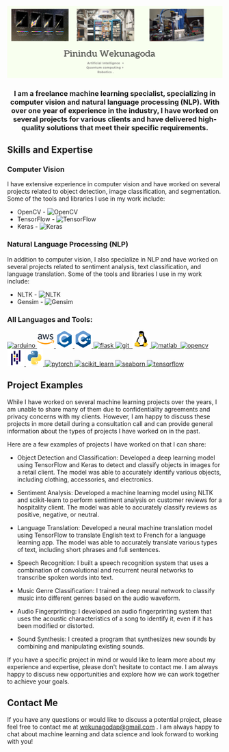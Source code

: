 ![Artificial intelligence and Data Science](https://github.com/pininduwk/pininduwk/blob/main/Pinindu%20Wekunagoda%20(2).png)
  
<h3 align="center">I am a freelance machine learning specialist, specializing in computer vision and natural language processing (NLP). With over one year of experience in the industry, I have worked on several projects for various clients and have delivered high-quality solutions that meet their specific requirements.</h3>

## Skills and Expertise

### Computer Vision

I have extensive experience in computer vision and have worked on several projects related to object detection, image classification, and segmentation. Some of the tools and libraries I use in my work include:


- OpenCV - ![OpenCV](https://img.shields.io/badge/OpenCV-5C3EE8?style=for-the-badge&logo=opencv&logoColor=white)
- TensorFlow - ![TensorFlow](https://img.shields.io/badge/TensorFlow-FF6F00?style=for-the-badge&logo=tensorflow&logoColor=white)
- Keras - ![Keras](https://img.shields.io/badge/Keras-D00000?style=for-the-badge&logo=keras&logoColor=white)

### Natural Language Processing (NLP)

In addition to computer vision, I also specialize in NLP and have worked on several projects related to sentiment analysis, text classification, and language translation. Some of the tools and libraries I use in my work include:

- NLTK - ![NLTK](https://img.shields.io/badge/NLTK-333333?style=for-the-badge&logo=nltk&logoColor=white)
- Gensim - ![Gensim](https://img.shields.io/badge/Gensim-47A248?style=for-the-badge&logo=gensim&logoColor=white) 


<h3 align="left">All Languages and Tools:</h3>
<p align="left"> <a href="https://www.arduino.cc/" target="_blank" rel="noreferrer"> <img src="https://cdn.worldvectorlogo.com/logos/arduino-1.svg" alt="arduino" width="40" height="40"/> </a> <a href="https://aws.amazon.com" target="_blank" rel="noreferrer"> <img src="https://raw.githubusercontent.com/devicons/devicon/master/icons/amazonwebservices/amazonwebservices-original-wordmark.svg" alt="aws" width="40" height="40"/> </a> <a href="https://www.cprogramming.com/" target="_blank" rel="noreferrer"> <img src="https://raw.githubusercontent.com/devicons/devicon/master/icons/c/c-original.svg" alt="c" width="40" height="40"/> </a> <a href="https://www.w3schools.com/cpp/" target="_blank" rel="noreferrer"> <img src="https://raw.githubusercontent.com/devicons/devicon/master/icons/cplusplus/cplusplus-original.svg" alt="cplusplus" width="40" height="40"/> </a> <a href="https://flask.palletsprojects.com/" target="_blank" rel="noreferrer"> <img src="https://www.vectorlogo.zone/logos/pocoo_flask/pocoo_flask-icon.svg" alt="flask" width="40" height="40"/> </a> <a href="https://git-scm.com/" target="_blank" rel="noreferrer"> <img src="https://www.vectorlogo.zone/logos/git-scm/git-scm-icon.svg" alt="git" width="40" height="40"/> </a> <a href="https://developer.mozilla.org/en-US/docs/Web/JavaScript" target="_blank" rel="noreferrer"> <img  <a href="https://www.linux.org/" target="_blank" rel="noreferrer"> <img src="https://raw.githubusercontent.com/devicons/devicon/master/icons/linux/linux-original.svg" alt="linux" width="40" height="40"/> </a> <a href="https://www.mathworks.com/" target="_blank" rel="noreferrer"> <img src="https://upload.wikimedia.org/wikipedia/commons/2/21/Matlab_Logo.png" alt="matlab" width="40" height="40"/> </a> <a href="https://nodejs.org" target="_blank" rel="noreferrer"> <img  <a href="https://opencv.org/" target="_blank" rel="noreferrer"> <img src="https://www.vectorlogo.zone/logos/opencv/opencv-icon.svg" alt="opencv" width="40" height="40"/> </a> <a href="https://pandas.pydata.org/" target="_blank" rel="noreferrer"> <img src="https://raw.githubusercontent.com/devicons/devicon/2ae2a900d2f041da66e950e4d48052658d850630/icons/pandas/pandas-original.svg" alt="pandas" width="40" height="40"/> </a> <a href="https://www.python.org" target="_blank" rel="noreferrer"> <img src="https://raw.githubusercontent.com/devicons/devicon/master/icons/python/python-original.svg" alt="python" width="40" height="40"/> </a> <a href="https://pytorch.org/" target="_blank" rel="noreferrer"> <img src="https://www.vectorlogo.zone/logos/pytorch/pytorch-icon.svg" alt="pytorch" width="40" height="40"/> </a> <a  alt="react" width="40" height="40"/> </a> <a href="https://scikit-learn.org/" target="_blank" rel="noreferrer"> <img src="https://upload.wikimedia.org/wikipedia/commons/0/05/Scikit_learn_logo_small.svg" alt="scikit_learn" width="40" height="40"/> </a> <a href="https://seaborn.pydata.org/" target="_blank" rel="noreferrer"> <img src="https://seaborn.pydata.org/_images/logo-mark-lightbg.svg" alt="seaborn" width="40" height="40"/> </a> <a href="https://www.tensorflow.org" target="_blank" rel="noreferrer"> <img src="https://www.vectorlogo.zone/logos/tensorflow/tensorflow-icon.svg" alt="tensorflow" width="40" height="40"/> </a> </p>



## Project Examples

While I have worked on several machine learning projects over the years, I am unable to share many of them due to confidentiality agreements and privacy concerns with my clients. However, I am happy to discuss these projects in more detail during a consultation call and can provide general information about the types of projects I have worked on in the past.

Here are a few examples of projects I have worked on that I can share:

- Object Detection and Classification: Developed a deep learning model using TensorFlow and Keras to detect and classify objects in images for a retail client. The model was able to accurately identify various objects, including clothing, accessories, and electronics.
- Sentiment Analysis: Developed a machine learning model using NLTK and scikit-learn to perform sentiment analysis on customer reviews for a hospitality client. The model was able to accurately classify reviews as positive, negative, or neutral.
- Language Translation: Developed a neural machine translation model using TensorFlow to translate English text to French for a language learning app. The model was able to accurately translate various types of text, including short phrases and full sentences.

- Speech Recognition: I built a speech recognition system that uses a combination of convolutional and recurrent neural networks to transcribe spoken words into text.

- Music Genre Classification: I trained a deep neural network to classify music into different genres based on the audio waveform.

- Audio Fingerprinting: I developed an audio fingerprinting system that uses the acoustic characteristics of a song to identify it, even if it has been modified or distorted.

- Sound Synthesis: I created a program that synthesizes new sounds by combining and manipulating existing sounds.

If you have a specific project in mind or would like to learn more about my experience and expertise, please don't hesitate to contact me. I am always happy to discuss new opportunities and explore how we can work together to achieve your goals.

## Contact Me

If you have any questions or would like to discuss a potential project, please feel free to contact me at wekunagodap@gmail.com . I am always happy to chat about machine learning and data science and look forward to working with you!









